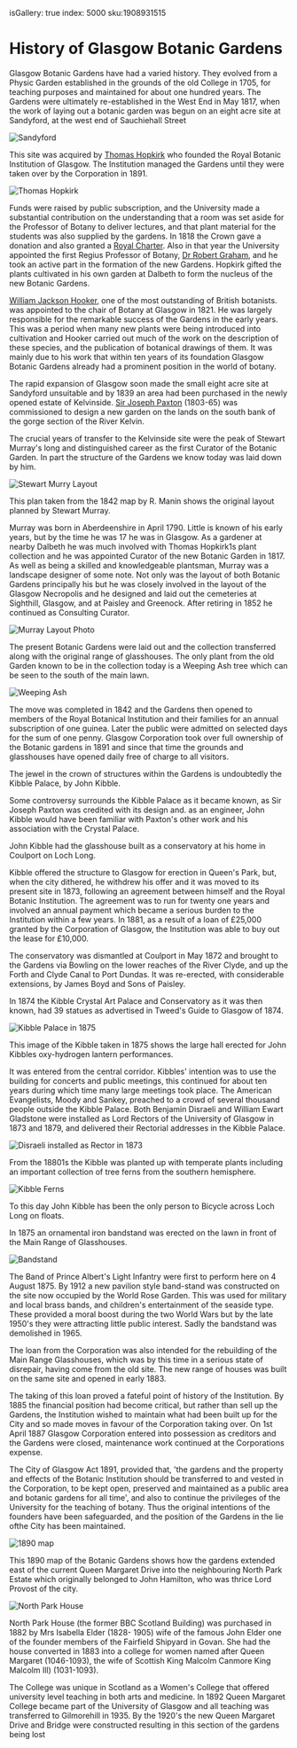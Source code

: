 isGallery: true
index: 5000
sku:1908931515

# History of Glasgow Botanic Gardens

Glasgow Botanic Gardens have had a varied history.  They evolved from
a Physic Garden established in the grounds of the old College in 1705,
for teaching purposes and maintained for about one hundred years.  The
Gardens were ultimately re-established in the West End in May 1817,
when the work of laying out a botanic garden was begun on an eight
acre site at Sandyford, at the west end of Sauchiehall Street

![Sandyford](image:sandyford.jpg)

This site was acquired by [Thomas Hopkirk](/wiki/Thomas_Hopkirk) who founded the Royal Botanic
Institution of Glasgow. The Institution managed the Gardens until they
were taken over by the Corporation in 1891.

![Thomas Hopkirk](image:hopkirk.jpg)

Funds were raised by public subscription, and the University made a
substantial contribution on the understanding that a room was set
aside for the Professor of Botany to deliver lectures, and that plant
material for the students was also supplied by the gardens. In 1818
the Crown gave a donation and also granted a [Royal Charter](/wiki/Royal_charter). Also in
that year the University appointed the first Regius Professor of
Botany, [Dr Robert Graham](/wiki/Robert_Graham_%28botanist%29), and he took an active part in the formation
of the new Gardens. Hopkirk gifted the plants cultivated in his own
garden at Dalbeth to form the nucleus of the new Botanic Gardens.

[William Jackson Hooker](/wiki/William_Jackson_Hooker),
one of the most outstanding of British botanists. was appointed to the
chair of Botany at Glasgow in 1821. He was largely responsible for the
remarkable success of the Gardens in the early years. This was a
period when many new plants were being introduced into cultivation and
Hooker carried out much of the work on the description of these
species, and the publication of botanical drawings of them. It was
mainly due to his work that within ten years of its foundation Glasgow
Botanic Gardens already had a prominent position in the world of
botany.

The rapid expansion of Glasgow soon made the small eight acre site at
Sandyford unsuitable and by 1839 an area had been purchased in the
newly opened estate of
Kelvinside. [Sir Joseph Paxton](/wiki/Joseph_Paxton)
(1803-65) was commissioned to design a new garden on the lands on the
south bank of the gorge section of the River Kelvin.

The crucial years of transfer to the Kelvinside site were the peak of
Stewart Murray's long and distinguished career as the first Curator of
the Botanic Garden. In part the structure of the Gardens we know today
was laid down by him.

![Stewart Murry Layout](image:stewart-murray-layout.jpg)

This plan taken from the 1842 map by R. Manin shows the original
layout planned by Stewart Murray.

Murray was born in Aberdeenshire in April 1790. Little is known of his
early years, but by the time he was 17 he was in Glasgow. As a
gardener at nearby Dalbeth he was much involved with Thomas Hopkirk1s
plant collection and he was appointed Curator of the new Botanic
Garden in 1817. As well as being a skilled and knowledgeable
plantsman, Murray was a landscape designer of some note. Not only was
the layout of both Botanic Gardens principally his but he was closely
involved in the layout of the Glasgow Necropolis and he designed and
laid out the cemeteries at Sighthill, Glasgow, and at Paisley and
Greenock. After retiring in 1852 he continued as Consulting Curator.

![Murray Layout Photo](image:murray-layout-photo.jpg)

The present Botanic Gardens were laid out and the collection
transferred along with the original range of glasshouses. The only
plant from the old Garden known to be in the collection today is a
Weeping Ash tree which can be seen to the south of the main lawn.

![Weeping Ash](image:weeping-ash.jpg)

The move was completed in 1842 and the Gardens then opened to members
of the Royal Botanical lnstitution and their families for an annual
subscription of one guinea. Later the public were admitted on selected
days for the sum of one penny. Glasgow Corporation took over full
ownership of the Botanic gardens in 1891 and since that time the
grounds and glasshouses have opened daily free of charge to all
visitors.

The jewel in the crown of structures within the Gardens is undoubtedly
the Kibble Palace, by John Kibble.

Some controversy surrounds the Kibble Palace as it became known, as
Sir Joseph Paxton was credited with its design and. as an engineer,
John Kibble would have been familiar with Paxton's other work and his
association with the Crystal Palace.

John Kibble had the glasshouse built as a conservatory at his home in
Coulport on Loch Long.

Kibble offered the structure to Glasgow for erection in Queen's Park,
but, when the city dithered, he withdrew his offer and it was moved to
its present site in 1873, following an agreement between himself and
the Royal Botanic Institution. The agreement was to run for twenty one
years and involved an annual payment which became a serious burden to
the Institution within a few years. In 1881, as a result of a loan of
£25,000 granted by the Corporation of Glasgow, the Institution was
able to buy out the lease for £10,000.

The conservatory was dismantled at Coulport in May 1872 and brought to
the Gardens via Bowling on the lower reaches of the River Clyde, and
up the Forth and Clyde Canal to Port Dundas. It was re-erected, with
considerable extensions, by James Boyd and Sons of Paisley.

In 1874 the Kibble Crystal Art Palace and Conservatory as it was then
known, had 39 statues as advertised in Tweed's Guide to Glasgow of
1874.

![Kibble Palace in 1875](image:kibble-1875.jpg)

This image of the Kibble taken in 1875 shows the large hall erected
for John Kibbles oxy-hydrogen lantern performances.


It was entered from the central corridor. Kibbles' intention was to
use the building for concerts and public meetings, this continued for
about ten years during which time many large meetings took place. The
American Evangelists, Moody and Sankey, preached to a crowd of several
thousand people outside the Kibble Palace. Both Benjamin Disraeli and
William Ewart Gladstone were installed as Lord Rectors of the
University of Glasgow in 1873 and 1879, and delivered their Rectorial
addresses in the Kibble Palace.

![Disraeli installed as Rector in 1873](image:disraeli-rector.jpg)

From the 18801s the Kibble was planted up with temperate plants
including an important collection of tree ferns from the southern
hemisphere.

![Kibble Ferns](image:kibble-ferns.jpg)

To this day John Kibble has been the only person to Bicycle across
Loch Long on floats.

In 1875 an ornamental iron bandstand was erected on the lawn in front
of the Main Range of Glasshouses.

![Bandstand](image:bandstand.jpg)

The Band of Prince Albert's Light Infantry were first to perform here
on 4 August 1875. By 1912 a new pavilion style band-stand was
constructed on the site now occupied by the World Rose Garden. This
was used for military and local brass bands, and children's
entertainment of the seaside type. These provided a moral boost during
the two World Wars but by the late 1950's they were attracting little
public interest. Sadly the bandstand was demolished in 1965.

The loan from the Corporation was also intended for the rebuilding of
the Main Range Glasshouses, which was by this time in a serious state
of disrepair, having come from the old site. The new range of houses
was built on the same site and opened in early 1883. 

The taking of this loan proved a fateful point of history of the
Institution. By 1885 the financial position had become critical, but
rather than sell up the Gardens, the Institution wished to maintain
what had been built up for the City and so made moves in favour of the
Corporation taking over. On 1st April 1887 Glasgow Corporation entered
into possession as creditors and the Gardens were closed, maintenance
work continued at the Corporations expense.

The City of Glasgow Act 1891, provided that, 'the gardens and the
property and effects of the Botanic Institution should be transferred
to and vested in the Corporation, to be kept open, preserved and
maintained as a public area and botanic gardens for all time', and
also to continue the privileges of the University for the teaching of
botany. Thus the original intentions of the founders have been
safeguarded, and the position of the Gardens in the lie ofthe City has
been maintained.

![1890 map](image:1890map.jpg)

This 1890 map of the Botanic Gardens shows how the gardens extended
east of the current Queen Margaret Drive into the neighbouring North
Park Estate which originally belonged to John Hamilton, who was thrice
Lord Provost of the city.

![North Park House](image:northparkhouse.jpg)

North Park House (the former BBC Scotland Building) was purchased in
1882 by Mrs Isabella Elder (1828- 1905) wife of the famous John Elder
one of the founder members of the Fairfield Shipyard in Govan. She had
the house converted in 1883 into a college for women named after Queen
Margaret (1046-1093), the wife of Scottish King Malcolm Canmore King
Malcolm Ill) (1031-1093). 

The College was unique in Scotland as a Women's College that offered
university level teaching in both arts and medicine. In 1892 Queen
Margaret College became part of the University of Glasgow and all
teaching was transferred to Gilmorehill in 1935.  By the 1920's the
new Queen Margaret Drive and Bridge were constructed resulting in this
section of the gardens being lost
